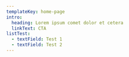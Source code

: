 ```yaml
---
templateKey: home-page
intro:
  heading: Lorem ipsum comet dolor et cetera
  linkText: CTA
listTest:
  - textField: Test 1
  - textField: Test 2
---
```


